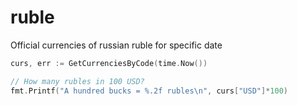 # ruble
Official currencies of russian ruble for specific date

```go
curs, err := GetCurrenciesByCode(time.Now())

// How many rubles in 100 USD?
fmt.Printf("A hundred bucks = %.2f rubles\n", curs["USD"]*100)
```
